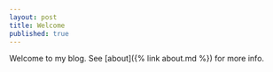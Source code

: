 ```yaml
---
layout: post
title: Welcome
published: true
---
```


Welcome to my blog. See [about]({% link about.md %})
 for more info.